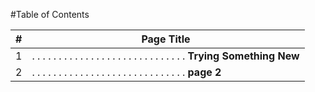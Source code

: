 #Table of Contents

 \# |Page Title
----- | -----------
1 | . . . . . . . . . . . . . . . . . . . . . . . . . . . . . __Trying Something New__
2 | . . . . . . . . . . . . . . . . . . . . . . . . . . . . . __page 2__

